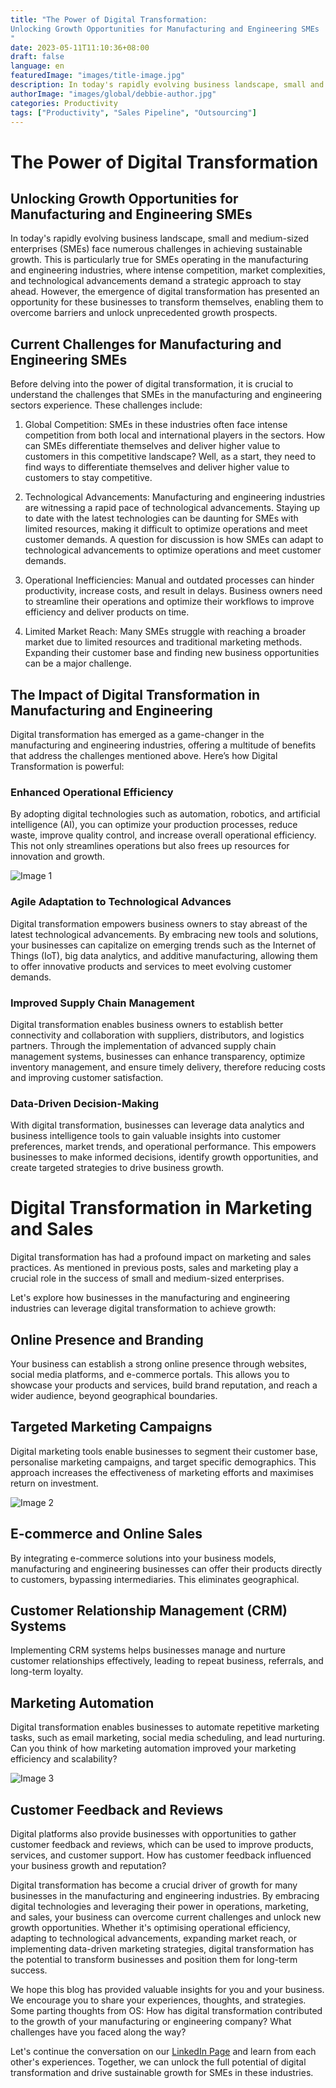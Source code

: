 ```yaml
---
title: "The Power of Digital Transformation:
Unlocking Growth Opportunities for Manufacturing and Engineering SMEs
"
date: 2023-05-11T11:10:36+08:00
draft: false
language: en
featuredImage: "images/title-image.jpg"
description: In today's rapidly evolving business landscape, small and medium-sized enterprises (SMEs) face numerous challenges in achieving sustainable growth. This is particularly true for SMEs operating in the manufacturing and engineering industries, where intense competition, market complexities, and technological advancements demand a strategic approach to stay ahead. 
authorImage: "images/global/debbie-author.jpg"
categories: Productivity
tags: ["Productivity", "Sales Pipeline", "Outsourcing"]
---
```


# The Power of Digital Transformation
## Unlocking Growth Opportunities for Manufacturing and Engineering SMEs

In today's rapidly evolving business landscape, small and medium-sized enterprises (SMEs) face numerous challenges in achieving sustainable growth. This is particularly true for SMEs operating in the manufacturing and engineering industries, where intense competition, market complexities, and technological advancements demand a strategic approach to stay ahead. However, the emergence of digital transformation has presented an opportunity for these businesses to transform themselves, enabling them to overcome barriers and unlock unprecedented growth prospects.

## Current Challenges for Manufacturing and Engineering SMEs

Before delving into the power of digital transformation, it is crucial to understand the challenges that SMEs in the manufacturing and engineering sectors experience. These challenges include:

1. Global Competition: SMEs in these industries often face intense competition from both local and international players in the sectors. How can SMEs differentiate themselves and deliver higher value to customers in this competitive landscape? Well, as a start, they need to find ways to differentiate themselves and deliver higher value to customers to stay competitive.

2. Technological Advancements: Manufacturing and engineering industries are witnessing a rapid pace of technological advancements. Staying up to date with the latest technologies can be daunting for SMEs with limited resources, making it difficult to optimize operations and meet customer demands. A question for discussion is how SMEs can adapt to technological advancements to optimize operations and meet customer demands.

3. Operational Inefficiencies: Manual and outdated processes can hinder productivity, increase costs, and result in delays. Business owners need to streamline their operations and optimize their workflows to improve efficiency and deliver products on time.

4. Limited Market Reach: Many SMEs struggle with reaching a broader market due to limited resources and traditional marketing methods. Expanding their customer base and finding new business opportunities can be a major challenge.

## The Impact of Digital Transformation in Manufacturing and Engineering

Digital transformation has emerged as a game-changer in the manufacturing and engineering industries, offering a multitude of benefits that address the challenges mentioned above. Here’s how Digital Transformation is powerful:

### Enhanced Operational Efficiency
By adopting digital technologies such as automation, robotics, and artificial intelligence (AI), you can optimize your production processes, reduce waste, improve quality control, and increase overall operational efficiency. This not only streamlines operations but also frees up resources for innovation and growth.

![Image 1](./images/image-1.jpg)

### Agile Adaptation to Technological Advances
Digital transformation empowers business owners to stay abreast of the latest technological advancements. By embracing new tools and solutions, your businesses can capitalize on emerging trends such as the Internet of Things (IoT), big data analytics, and additive manufacturing, allowing them to offer innovative products and services to meet evolving customer demands.

### Improved Supply Chain Management
Digital transformation enables business owners to establish better connectivity and collaboration with suppliers, distributors, and logistics partners. Through the implementation of advanced supply chain management systems, businesses can enhance transparency, optimize inventory management, and ensure timely delivery, therefore reducing costs and improving customer satisfaction.

### Data-Driven Decision-Making
With digital transformation, businesses can leverage data analytics and business intelligence tools to gain valuable insights into customer preferences, market trends, and operational performance. This empowers businesses to make informed decisions, identify growth opportunities, and create targeted strategies to drive business growth.

# Digital Transformation in Marketing and Sales

Digital transformation has had a profound impact on marketing and sales practices. As mentioned in previous posts, sales and marketing play a crucial role in the success of small and medium-sized enterprises.

Let's explore how businesses in the manufacturing and engineering industries can leverage digital transformation to achieve growth:

## Online Presence and Branding
Your business can establish a strong online presence through websites, social media platforms, and e-commerce portals. This allows you to showcase your products and services, build brand reputation, and reach a wider audience, beyond geographical boundaries.

## Targeted Marketing Campaigns
Digital marketing tools enable businesses to segment their customer base, personalise marketing campaigns, and target specific demographics. This approach increases the effectiveness of marketing efforts and maximises return on investment.

![Image 2](./images/image-2.jpg)

## E-commerce and Online Sales
By integrating e-commerce solutions into your business models, manufacturing and engineering businesses can offer their products directly to customers, bypassing intermediaries. This eliminates geographical.

## Customer Relationship Management (CRM) Systems
Implementing CRM systems helps businesses manage and nurture customer relationships effectively, leading to repeat business, referrals, and long-term loyalty.

## Marketing Automation
Digital transformation enables businesses to automate repetitive marketing tasks, such as email marketing, social media scheduling, and lead nurturing. Can you think of how marketing automation improved your marketing efficiency and scalability?

![Image 3](./images/image-3.jpg)

## Customer Feedback and Reviews
Digital platforms also provide businesses with opportunities to gather customer feedback and reviews, which can be used to improve products, services, and customer support. How has customer feedback influenced your business growth and reputation?

Digital transformation has become a crucial driver of growth for many businesses in the manufacturing and engineering industries. By embracing digital technologies and leveraging their power in operations, marketing, and sales, your business can overcome current challenges and unlock new growth opportunities. Whether it's optimising operational efficiency, adapting to technological advancements, expanding market reach, or implementing data-driven marketing strategies, digital transformation has the potential to transform businesses and position them for long-term success.

We hope this blog has provided valuable insights for you and your business. We encourage you to share your experiences, thoughts, and strategies. Some parting thoughts from OS: How has digital transformation contributed to the growth of your manufacturing or engineering company? What challenges have you faced along the way?

Let's continue the conversation on our [LinkedIn Page](https://www.linkedin.com/company/outsourced-sales-co/about/) and learn from each other's experiences. Together, we can unlock the full potential of digital transformation and drive sustainable growth for SMEs in these industries.


